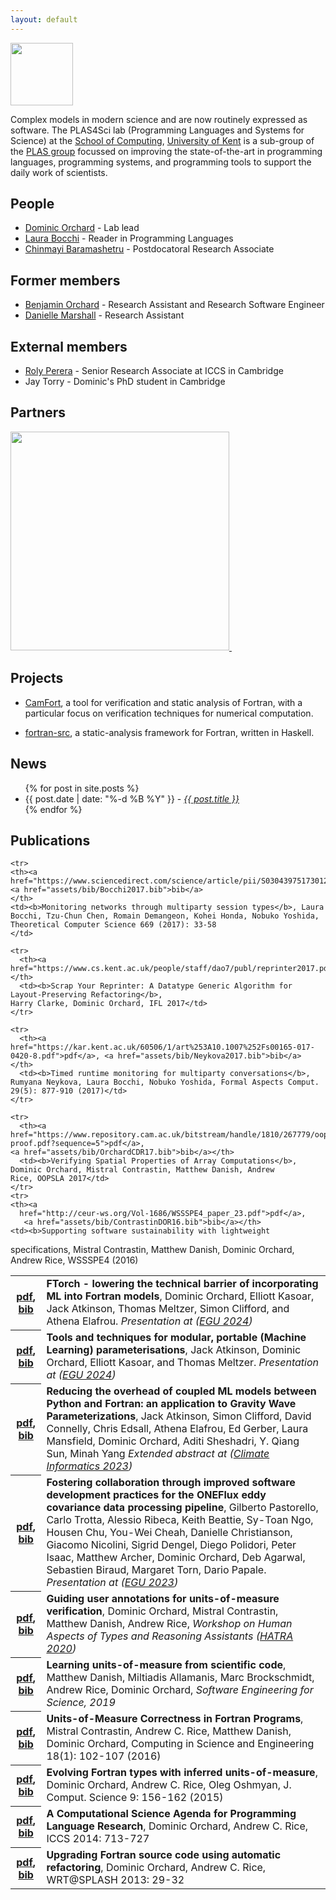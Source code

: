 ```yaml
---
layout: default
---
```


<img src="https://camfort.github.io/tvcs2017/kent-logo.jpg" style="height:100px;float:right:" />

Complex models in modern science and are now routinely expressed as software. The PLAS4Sci lab (Programming Languages and Systems
for Science) at the [School of Computing](https://www.cs.kent.ac.uk/), [University of Kent](https://www.kent.ac.uk/) is a sub-group
of the [PLAS group](https://research.kent.ac.uk/programming-languages-systems/) focussed on improving the state-of-the-art in programming languages, programming systems, and programming tools to support the daily work of scientists.

## People

* [Dominic Orchard](https://dorchard.github.io/) - Lab lead
* [Laura Bocchi](https://www.kent.ac.uk/computing/people/3119/bocchi-laura) - Reader in Programming Languages
* [Chinmayi Baramashetru](https://chinmayiprabhu.com/) - Postdocatoral Research Associate

## Former members

* [Benjamin Orchard](https://github.com/raehik) - Research Assistant and Research Software Engineer
* [Danielle Marshall](https://starsandspira.ls/) - Research Assistant

## External members

* [Roly Perera](https://dynamicaspects.org/research/) - Senior Research Associate at ICCS in Cambridge
* Jay Torry - Dominic's PhD student in Cambridge
  
## Partners

<a href="https://iccs.cam.ac.uk/">
<img src="https://plas4sci.github.io/assets/images/iccs-logo.jpg" style='width:350px;' />
</a>
&nbsp;

## Projects

* [CamFort](https://camfort.github.io), a tool for verification and static analysis of Fortran, with a particular focus on verification techniques for numerical computation.

* [fortran-src](https://github.com/camfort/fortran-src), a static-analysis framework for Fortran, written in Haskell.

## News

<ul>
  {% for post in site.posts %}
    <li>
	    {{ post.date | date: "%-d %B %Y" }} - <i><a href="{{ post.url }}">{{ post.title }}</a></i>
    </li>
  {% endfor %}
</ul>

## Publications

<table id="pubs">

<tr>
    <th><a
      href="https://meetingorganizer.copernicus.org/EGU24/EGU24-17852.html?pdf">pdf</a>,
      <a href="https://plas4sci.github.io/assets/bib/OrchardEGU24.bib">bib</a>
    </th>
      <td><b>FTorch - lowering the technical barrier of incorporating ML into Fortran models</b>,
  Dominic Orchard, Elliott Kasoar, Jack Atkinson, Thomas Meltzer, Simon Clifford, and Athena Elafrou.
	<i>Presentation at
	(<a href="https://">EGU 2024</a>)</i>
      </td>
      </tr>


<tr>
    <th><a
      href="https://meetingorganizer.copernicus.org/EGU24/EGU24-18057.html?pdf">pdf</a>,
      <a href="https://plas4sci.github.io/assets/bib/Atkinson2024.bib">bib</a>
    </th>
      <td><b>Tools and techniques for modular, portable (Machine Learning) parameterisations</b>,
  Jack Atkinson, Dominic Orchard, Elliott Kasoar, and Thomas Meltzer.
	<i>Presentation at
	(<a href="https://">EGU 2024</a>)</i>
      </td>
      </tr>

<tr>
    <th><a
      href="https://cambridge-iccs.github.io/climate-informatics-2023/assets/pdfs/Reducing_the_overhead_of_coupled_ML_models.pdf">pdf</a>,
      <a href="https://dorchard.github.io/assets/bibtex/2023-coupling.txt">bib</a>
    </th>
      <td><b>Reducing the overhead of coupled ML models between Python and Fortran: an application to Gravity Wave Parameterizations</b>,
  Jack Atkinson, Simon Clifford, David Connelly, Chris Edsall, Athena Elafrou, Ed Gerber, Laura Mansfield, Dominic Orchard, Aditi Sheshadri, Y. Qiang Sun, Minah Yang
	<i>Extended abstract at
	(<a href="https://cambridge-iccs.github.io/climate-informatics-2023/">Climate Informatics 2023</a>)</i>
      </td>
      </tr>
<tr>
    <th><a
      href="https://meetingorganizer.copernicus.org/EGU23/EGU23-11187.html?pdf">pdf</a>,
      <a href="https://dorchard.github.io/assets/bibtex/2023-oneflux.txt">bib</a>
    </th>
      <td><b>Fostering collaboration through improved software development practices for the ONEFlux eddy covariance data processing pipeline</b>,
  Gilberto Pastorello, Carlo Trotta, Alessio Ribeca, Keith Beattie, Sy-Toan Ngo, Housen Chu, You-Wei Cheah, Danielle Christianson, Giacomo Nicolini, Sigrid Dengel, Diego Polidori, Peter Isaac, Matthew Archer, Dominic Orchard, Deb Agarwal, Sebastien Biraud, Margaret Torn, Dario Papale.
	<i>Presentation at
	(<a href="https://egu23.eu/">EGU 2023</a>)</i>
      </td>
      </tr>
  <tr>
    <th><a
      href="https://arxiv.org/abs/2011.06094">pdf</a>,
      <a href="https://dblp.org/rec/journals/corr/abs-2011-06094.html?view=bibtex">bib</a>
    </th>
      <td><b>Guiding user annotations for units-of-measure verification</b>,
  Dominic Orchard, Mistral Contrastin, Matthew Danish, Andrew Rice,
	<i>Workshop on Human Aspects of Types and Reasoning Assistants
	(<a href="https://2020.splashcon.org/home/hatra-2020?plenary=Hide%20plenary%20sessions">HATRA 2020</a>)</i>
      </td>
      </tr>
  <tr>
    <th><a
      href="https://www.cl.cam.ac.uk/~mrd45/se4science19.pdf">pdf</a>,
      <a href="assets/bib/DanishABRO19.bib">bib</a>
    </th>
      <td><b> Learning units-of-measure from scientific code</b>,
  Matthew Danish, Miltiadis Allamanis, Marc Brockschmidt, Andrew Rice,
	 Dominic Orchard,
	<i>Software Engineering for Science, 2019</i>
      </td>
      </tr>

    <tr>
    <th><a href="https://www.sciencedirect.com/science/article/pii/S0304397517301263">pdf</a>, <a href="assets/bib/Bocchi2017.bib">bib</a>
    </th>
    <td><b>Monitoring networks through multiparty session types</b>, Laura Bocchi, Tzu-Chun Chen, Romain Demangeon, Kohei Honda, Nobuko Yoshida, Theoretical Computer Science 669 (2017): 33-58
    </td>
  </tr>

    <tr>
      <th><a href="https://www.cs.kent.ac.uk/people/staff/dao7/publ/reprinter2017.pdf">pdf</a></th>
      <td><b>Scrap Your Reprinter: A Datatype Generic Algorithm for
	Layout-Preserving Refactoring</b>,
	Harry Clarke, Dominic Orchard, IFL 2017</td>
    </tr>

    <tr>
      <th><a href="https://kar.kent.ac.uk/60506/1/art%253A10.1007%252Fs00165-017-0420-8.pdf">pdf</a>, <a href="assets/bib/Neykova2017.bib">bib</a>
    </th>
      <td><b>Timed runtime monitoring for multiparty conversations</b>,
	Rumyana Neykova, Laura Bocchi, Nobuko Yoshida, Formal Aspects Comput. 29(5): 877-910 (2017)</td>
    </tr>

    <tr>
      <th><a
	href="https://www.repository.cam.ac.uk/bitstream/handle/1810/267779/oopsla-proof.pdf?sequence=5">pdf</a>,
	<a href="assets/bib/OrchardCDR17.bib">bib</a></th>
      <td><b>Verifying Spatial Properties of Array Computations</b>,
	Dominic Orchard, Mistral Contrastin, Matthew Danish, Andrew
	Rice, OOPSLA 2017</td>
    </tr>
    <tr>
    <th><a
      href="http://ceur-ws.org/Vol-1686/WSSSPE4_paper_23.pdf">pdf</a>,
       <a href="assets/bib/ContrastinDOR16.bib">bib</a></th>
    <td><b>Supporting software sustainability with lightweight
  specifications</b>, Mistral Contrastin, Matthew Danish, Dominic
  Orchard, Andrew Rice, WSSSPE4 (2016)
    </td>
  </tr>

  <tr>
    <th><a href="http://www.cl.cam.ac.uk/~acr31/pubs/contrastin-units.pdf">pdf</a>, <a href="assets/bib/ContrastinRDO16.bib">bib</a></th>
    <td><b>Units-of-Measure Correctness in Fortran
      Programs</b>, Mistral Contrastin, Andrew C. Rice, Matthew Danish, Dominic
      Orchard, Computing in Science and Engineering 18(1): 102-107 (2016)
    </td>
  </tr>

  <tr>
    <th><a
      href="https://www.cs.kent.ac.uk/people/staff/dao7/publ/iccs15-fortran-units.pdf">pdf</a>, <a href="assets/bib/OrchardRO15.bib">bib</a></th>
    <td><b>Evolving Fortran types with inferred units-of-measure</b>,
      Dominic Orchard, Andrew C. Rice, Oleg Oshmyan, J. Comput. Science 9:
      156-162 (2015)
    </td>
  </tr>

  <tr>
    <th><a
    href="https://www.cs.kent.ac.uk/people/staff/dao7/publ/iccs14-orchard-rice.pdf">pdf</a>, <a href="assets/bib/OrchardR14.bib">bib</a>
    </th>
    <td><b>A Computational Science Agenda for Programming Language
      Research</b>, Dominic Orchard, Andrew C. Rice, ICCS 2014: 713-727
    </td>
  </tr>


  <tr>
    <th><a
      href="https://www.cs.kent.ac.uk/people/staff/dao7/publ/wrt13-orchard-rice.pdf">pdf</a>, <a href="assets/bib/OrchardR13.bib">bib</a>
    </th>
    <td><b>Upgrading Fortran source code
      using automatic refactoring</b>,
      Dominic Orchard, Andrew C. Rice, WRT@SPLASH 2013: 29-32
    </td>
  </tr>
</table>
